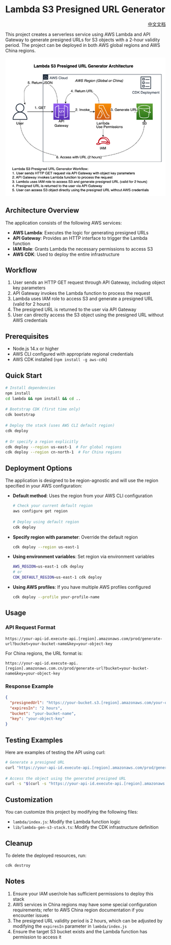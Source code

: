 # Lambda S3 Presigned URL Generator

<div align="right">
  <a href="./README_CN.md">中文文档</a>
</div>

This project creates a serverless service using AWS Lambda and API Gateway to generate presigned URLs for S3 objects with a 2-hour validity period. The project can be deployed in both AWS global regions and AWS China regions.

![Architecture Diagram](./docs/images/arch.en.drawio.png)

## Architecture Overview

The application consists of the following AWS services:

- **AWS Lambda**: Executes the logic for generating presigned URLs
- **API Gateway**: Provides an HTTP interface to trigger the Lambda function
- **IAM Role**: Grants Lambda the necessary permissions to access S3
- **AWS CDK**: Used to deploy the entire infrastructure

## Workflow

1. User sends an HTTP GET request through API Gateway, including object key parameters
2. API Gateway invokes the Lambda function to process the request
3. Lambda uses IAM role to access S3 and generate a presigned URL (valid for 2 hours)
4. The presigned URL is returned to the user via API Gateway
5. User can directly access the S3 object using the presigned URL without AWS credentials

## Prerequisites

- Node.js 14.x or higher
- AWS CLI configured with appropriate regional credentials
- AWS CDK installed (`npm install -g aws-cdk`)

## Quick Start

```bash
# Install dependencies
npm install
cd lambda && npm install && cd ..

# Bootstrap CDK (first time only)
cdk bootstrap

# Deploy the stack (uses AWS CLI default region)
cdk deploy

# Or specify a region explicitly
cdk deploy --region us-east-1  # For global regions
cdk deploy --region cn-north-1  # For China regions
```

## Deployment Options

The application is designed to be region-agnostic and will use the region specified in your AWS configuration:

- **Default method**: Uses the region from your AWS CLI configuration
  ```bash
  # Check your current default region
  aws configure get region
  
  # Deploy using default region
  cdk deploy
  ```

- **Specify region with parameter**: Override the default region
  ```bash
  cdk deploy --region us-east-1
  ```

- **Using environment variables**: Set region via environment variables
  ```bash
  AWS_REGION=us-east-1 cdk deploy
  # or
  CDK_DEFAULT_REGION=us-east-1 cdk deploy
  ```

- **Using AWS profiles**: If you have multiple AWS profiles configured
  ```bash
  cdk deploy --profile your-profile-name
  ```

## Usage

### API Request Format

```
https://your-api-id.execute-api.[region].amazonaws.com/prod/generate-url?bucket=your-bucket-name&key=your-object-key
```

For China regions, the URL format is:
```
https://your-api-id.execute-api.[region].amazonaws.com.cn/prod/generate-url?bucket=your-bucket-name&key=your-object-key
```

### Response Example

```json
{
  "presignedUrl": "https://your-bucket.s3.[region].amazonaws.com/your-object-key?X-Amz-Algorithm=...",
  "expiresIn": "2 hours",
  "bucket": "your-bucket-name",
  "key": "your-object-key"
}
```
## Testing Examples

Here are examples of testing the API using curl:

```bash
# Generate a presigned URL
curl "https://your-api-id.execute-api.[region].amazonaws.com/prod/generate-url?key=example.txt"

# Access the object using the generated presigned URL
curl -s "$(curl -s "https://your-api-id.execute-api.[region].amazonaws.com/prod/generate-url?key=example.txt" | jq -r '.presignedUrl')"
```

## Customization

You can customize this project by modifying the following files:

- `lambda/index.js`: Modify the Lambda function logic
- `lib/lambda-gen-s3-stack.ts`: Modify the CDK infrastructure definition

## Cleanup

To delete the deployed resources, run:

```bash
cdk destroy
```

## Notes

1. Ensure your IAM user/role has sufficient permissions to deploy this stack
2. AWS services in China regions may have some special configuration requirements; refer to AWS China region documentation if you encounter issues
3. The presigned URL validity period is 2 hours, which can be adjusted by modifying the `expiresIn` parameter in `lambda/index.js`
4. Ensure the target S3 bucket exists and the Lambda function has permission to access it
